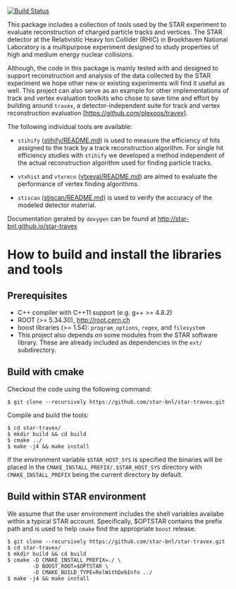 [![Build Status](https://travis-ci.org/star-bnl/star-travex.svg?branch=master)](https://travis-ci.org/star-bnl/star-travex)

This package includes a collection of tools used by the STAR experiment to
evaluate reconstruction of charged particle tracks and vertices. The STAR
detector at the Relativistic Heavy Ion Collider (RHIC) in Brookhaven National
Laboratory is a multipurpose experiment designed to study properties of high and
medium energy nuclear collisions.

Although, the code in this package is mainly tested with and designed to support
reconstruction and analysis of the data collected by the STAR experiment we hope
other new or existing experiments will find it useful as well. This project can
also serve as an example for other implementations of track and vertex
evaluation toolkits who chose to save time and effort by building around
`travex`, a detector-independent suite for track and vertex reconstruction
evaluation [https://github.com/plexoos/travex].

The following individual tools are available:

- `stihify` ([stihify/README.md](src/stihify/README.md)) is used to measure the
efficiency of hits assigned to the track by a track reconstruction algorithm.
For single hit efficiency studies with `stihify` we developed a method
independent of the actual reconstruction algorithm used for finding particle
tracks.

- `vtxhist` and `vtxreco` ([vtxeval/README.md](src/vtxeval/README.md)) are aimed to
evaluate the performance of vertex finding algorithms.

- `stiscan` ([stiscan/README.md](src/stiscan/README.md)) is used to verify the
accuracy of the modeled detector material.

Documentation gerated by `doxygen` can be found at <http://star-bnl.github.io/star-travex>


How to build and install the libraries and tools
================================================


Prerequisites
-------------

- C++ compiler with C++11 support (e.g. g++ >= 4.8.2)
- ROOT (>= 5.34.30), http://root.cern.ch
- boost libraries (>= 1.54): `program_options`, `regex`, and `filesystem`
- This project also depends on some modules from the STAR software library.
  These are already included as dependencies in the `ext/` subdirectory.


Build with cmake
----------------

Checkout the code using the following command:

    $ git clone --recursively https://github.com/star-bnl/star-travex.git

Compile and build the tools:

    $ cd star-travex/
    $ mkdir build && cd build
    $ cmake ../
    $ make -j4 && make install

If the environment variable `$STAR_HOST_SYS` is specified the binaries will be
placed in the `CMAKE_INSTALL_PREFIX/.$STAR_HOST_SYS` directory with
`CMAKE_INSTALL_PREFIX` being the current directory by default.


Build within STAR environment
-----------------------------

We assume that the user environment includes the shell variables availabe within
a typical STAR account. Specifically, $OPTSTAR contains the prefix path and is
used to help `cmake` find the appropriate `boost` release.

    $ git clone --recursively https://github.com/star-bnl/star-travex.git
    $ cd star-travex/
    $ mkdir build && cd build
    $ cmake -D CMAKE_INSTALL_PREFIX=./ \
            -D BOOST_ROOT=$OPTSTAR \
            -D CMAKE_BUILD_TYPE=RelWithDebInfo ../
    $ make -j4 && make install
